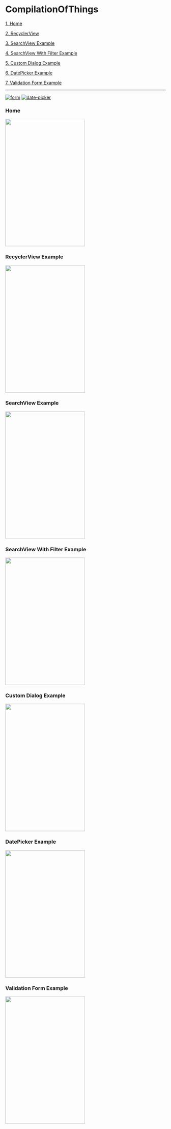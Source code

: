 # CompilationOfThings

[1. Home](#Home "Goto Home")

[2. RecyclerView ](#RecyclerView-Example "Goto RecyclerView Example")

[3. SearchView Example](#SearchView-Example "Goto SearchView Example")

[4. SearchView With Filter Example](#SearchView-With-Filter-Example "Goto SearchView With Filter Example")

[5. Custom Dialog Example](#Custom-Dialog-Example "Goto Custom Dialog Example")

[6. DatePicker Example](#DatePicker-Example "Goto DatePicker Example")

[7. Validation Form Example](#Validation-Form-Example "Goto Validation Form Example")
- - - -
<a href="https://ibb.co/p0K6thf"><img src="https://i.ibb.co/C19pkPb/form.png" alt="form" border="0"></a>
<a href="https://ibb.co/1TvHg0Z"><img src="https://i.ibb.co/GRxg6d7/date-picker.png" alt="date-picker" border="0"></a>
### Home ###
<img src="https://i.ibb.co/VBVGM9g/home2.png" width="250" height="400">

### RecyclerView Example ###
<img src="https://i.ibb.co/hXPyD0c/Recycler-View.png" width="250" height="400">

### SearchView Example ###
<img src="https://i.ibb.co/T29FZYZ/Search-View.png" width="250" height="400">

### SearchView With Filter Example ###
<img src="https://i.ibb.co/3BXJj0s/Search-View-With-Filter.png" width="250" height="400">

### Custom Dialog Example ###
<img src="https://i.ibb.co/VQkWHjx/dialog.png" width="250" height="400">

### DatePicker Example ###
<img src="https://i.ibb.co/GRxg6d7/date-picker.png" width="250" height="400">

### Validation Form Example ###
<img src="https://i.ibb.co/C19pkPb/form.png" width="250" height="400">
